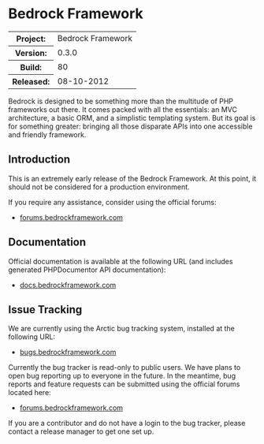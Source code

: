 # Bedrock Framework

<table>
	<tr>
		<th>Project:</th>
		<td id="meta_project">Bedrock Framework</td>
	</tr>
	<tr>
		<th>Version:</th>
		<td id="meta_version">0.3.0</td>
	</tr>
	<tr>
		<th>Build:</th>
		<td id="meta_build">80</td>
	</tr>
	<tr>
		<th>Released:</th>
		<td id="meta_released">08-10-2012</td>
	</tr>
</table>

Bedrock is designed to be something more than the multitude of PHP frameworks
out there. It comes packed with all the essentials: an MVC architecture, a basic
ORM, and a simplistic templating system. But its goal is for something
greater: bringing all those disparate APIs into one accessible and friendly
framework.

## Introduction

This is an extremely early release of the Bedrock Framework. At this point, it
should not be considered for a production environment.

If you require any assistance, consider using the official forums:

* [forums.bedrockframework.com](http://forums.bedrockframework.com/)

## Documentation

Official documentation is available at the following URL (and includes
generated PHPDocumentor API documentation):

* [docs.bedrockframework.com](http://docs.bedrockframework.com/)

## Issue Tracking

We are currently using the Arctic bug tracking system, installed at the
following URL:

* [bugs.bedrockframework.com](http://bugs.bedrockframework.com/)
	
Currently the bug tracker is read-only to public users. We have plans to open
bug reporting up to everyone in the future. In the meantime, bug reports and
feature requests can be submitted using the official forums located here:

* [forums.bedrockframework.com](http://forums.bedrockframework.com/)

If you are a contributor and do not have a login to the bug tracker, please
contact a release manager to get one set up.

